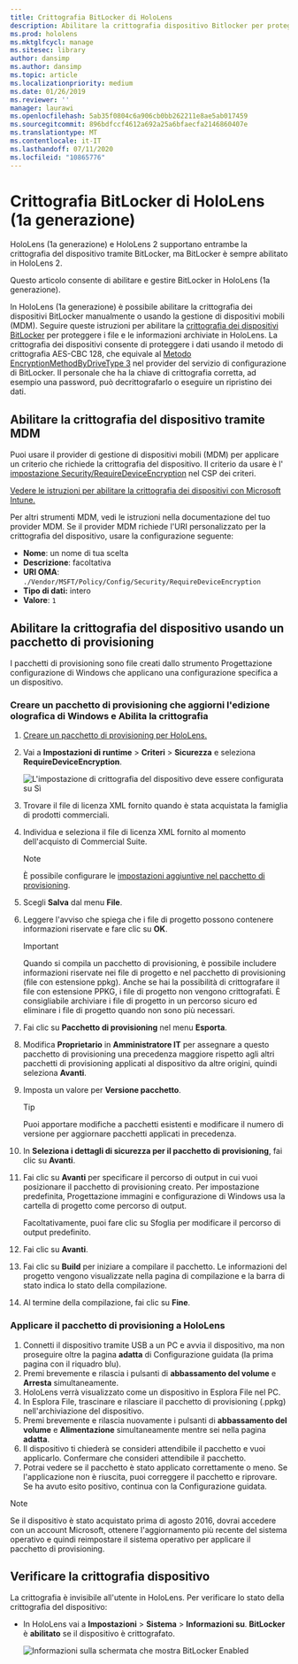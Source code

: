 ```yaml
---
title: Crittografia BitLocker di HoloLens
description: Abilitare la crittografia dispositivo Bitlocker per proteggere i file archiviati in HoloLens
ms.prod: hololens
ms.mktglfcycl: manage
ms.sitesec: library
author: dansimp
ms.author: dansimp
ms.topic: article
ms.localizationpriority: medium
ms.date: 01/26/2019
ms.reviewer: ''
manager: laurawi
ms.openlocfilehash: 5ab35f0804c6a906cb0bb262211e8ae5ab017459
ms.sourcegitcommit: 896bdfccf4612a692a25a6bfaecfa2146860407e
ms.translationtype: MT
ms.contentlocale: it-IT
ms.lasthandoff: 07/11/2020
ms.locfileid: "10865776"
---
```

# Crittografia BitLocker di HoloLens (1a generazione)

HoloLens (1a generazione) e HoloLens 2 supportano entrambe la crittografia del dispositivo tramite BitLocker, ma BitLocker è sempre abilitato in HoloLens 2.

Questo articolo consente di abilitare e gestire BitLocker in HoloLens (1a generazione).

In HoloLens (1a generazione) è possibile abilitare la crittografia dei dispositivi BitLocker manualmente o usando la gestione di dispositivi mobili (MDM). Seguire queste istruzioni per abilitare la [crittografia dei dispositivi BitLocker](https://docs.microsoft.com/windows/security/information-protection/bitlocker/bitlocker-device-encryption-overview-windows-10#bitlocker-device-encryption) per proteggere i file e le informazioni archiviate in HoloLens. La crittografia dei dispositivi consente di proteggere i dati usando il metodo di crittografia AES-CBC 128, che equivale al [Metodo EncryptionMethodByDriveType 3](https://docs.microsoft.com/windows/client-management/mdm/bitlocker-csp#encryptionmethodbydrivetype) nel provider del servizio di configurazione di BitLocker. Il personale che ha la chiave di crittografia corretta, ad esempio una password, può decrittografarlo o eseguire un ripristino dei dati.

## Abilitare la crittografia del dispositivo tramite MDM

Puoi usare il provider di gestione di dispositivi mobili (MDM) per applicare un criterio che richiede la crittografia del dispositivo. Il criterio da usare è l' [impostazione Security/RequireDeviceEncryption](https://docs.microsoft.com/windows/client-management/mdm/policy-csp-security#security-requiredeviceencryption) nel CSP dei criteri.

[Vedere le istruzioni per abilitare la crittografia dei dispositivi con Microsoft Intune.](https://docs.microsoft.com/intune/compliance-policy-create-windows#windows-holographic-for-business)

Per altri strumenti MDM, vedi le istruzioni nella documentazione del tuo provider MDM. Se il provider MDM richiede l'URI personalizzato per la crittografia del dispositivo, usare la configurazione seguente:

- **Nome**: un nome di tua scelta
- **Descrizione**: facoltativa
- **URI OMA**: `./Vendor/MSFT/Policy/Config/Security/RequireDeviceEncryption`
- **Tipo di dati:** intero
- **Valore**: `1`

## Abilitare la crittografia del dispositivo usando un pacchetto di provisioning

I pacchetti di provisioning sono file creati dallo strumento Progettazione configurazione di Windows che applicano una configurazione specifica a un dispositivo. 

### Creare un pacchetto di provisioning che aggiorni l'edizione olografica di Windows e Abilita la crittografia

1. [Creare un pacchetto di provisioning per HoloLens.](hololens-provisioning.md)
1. Vai a **Impostazioni di runtime** > **Criteri** > **Sicurezza** e seleziona **RequireDeviceEncryption**.

    ![L'impostazione di crittografia del dispositivo deve essere configurata su Sì](images/device-encryption.png)

1. Trovare il file di licenza XML fornito quando è stata acquistata la famiglia di prodotti commerciali.

1. Individua e seleziona il file di licenza XML fornito al momento dell'acquisto di Commercial Suite.
    > [!NOTE]
    > È possibile configurare le [impostazioni aggiuntive nel pacchetto di provisioning](hololens-provisioning.md).

1. Scegli **Salva** dal menu **File**. 

1. Leggere l'avviso che spiega che i file di progetto possono contenere informazioni riservate e fare clic su **OK**.

    > [!IMPORTANT]
    > Quando si compila un pacchetto di provisioning, è possibile includere informazioni riservate nei file di progetto e nel pacchetto di provisioning (file con estensione ppkg). Anche se hai la possibilità di crittografare il file con estensione PPKG, i file di progetto non vengono crittografati. È consigliabile archiviare i file di progetto in un percorso sicuro ed eliminare i file di progetto quando non sono più necessari.

1. Fai clic su **Pacchetto di provisioning** nel menu **Esporta**.
1. Modifica **Proprietario** in **Amministratore IT** per assegnare a questo pacchetto di provisioning una precedenza maggiore rispetto agli altri pacchetti di provisioning applicati al dispositivo da altre origini, quindi seleziona **Avanti**.
1. Imposta un valore per **Versione pacchetto**.

    > [!TIP]
    > Puoi apportare modifiche a pacchetti esistenti e modificare il numero di versione per aggiornare pacchetti applicati in precedenza.

1. In **Seleziona i dettagli di sicurezza per il pacchetto di provisioning**, fai clic su **Avanti**.
1. Fai clic su **Avanti** per specificare il percorso di output in cui vuoi posizionare il pacchetto di provisioning creato. Per impostazione predefinita, Progettazione immagini e configurazione di Windows usa la cartella di progetto come percorso di output.

    Facoltativamente, puoi fare clic su Sfoglia per modificare il percorso di output predefinito.

1. Fai clic su **Avanti**.
1. Fai clic su **Build** per iniziare a compilare il pacchetto. Le informazioni del progetto vengono visualizzate nella pagina di compilazione e la barra di stato indica lo stato della compilazione.
1. Al termine della compilazione, fai clic su **Fine**.

### Applicare il pacchetto di provisioning a HoloLens

1. Connetti il dispositivo tramite USB a un PC e avvia il dispositivo, ma non proseguire oltre la pagina **adatta** di Configurazione guidata (la prima pagina con il riquadro blu).
1. Premi brevemente e rilascia i pulsanti di **abbassamento del volume** e **Arresta** simultaneamente.
1. HoloLens verrà visualizzato come un dispositivo in Esplora File nel PC.
1. In Esplora File, trascinare e rilasciare il pacchetto di provisioning (.ppkg) nell'archiviazione del dispositivo.
1. Premi brevemente e rilascia nuovamente i pulsanti di **abbassamento del volume** e **Alimentazione** simultaneamente mentre sei nella pagina **adatta**.
1. Il dispositivo ti chiederà se consideri attendibile il pacchetto e vuoi applicarlo. Confermare che consideri attendibile il pacchetto.
1. Potrai vedere se il pacchetto è stato applicato correttamente o meno. Se l'applicazione non è riuscita, puoi correggere il pacchetto e riprovare. Se ha avuto esito positivo, continua con la Configurazione guidata.

> [!NOTE]
> Se il dispositivo è stato acquistato prima di agosto 2016, dovrai accedere con un account Microsoft, ottenere l'aggiornamento più recente del sistema operativo e quindi reimpostare il sistema operativo per applicare il pacchetto di provisioning.

## Verificare la crittografia dispositivo

La crittografia è invisibile all'utente in HoloLens. Per verificare lo stato della crittografia del dispositivo:

- In HoloLens vai a **Impostazioni** > **Sistema** > **Informazioni su**. **BitLocker** è **abilitato** se il dispositivo è crittografato. 

    ![Informazioni sulla schermata che mostra BitLocker Enabled](images/about-encryption.png)
